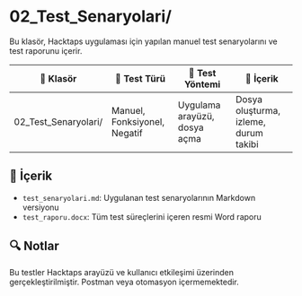 # 02_Test_Senaryolari/

Bu klasör, Hacktaps uygulaması için yapılan manuel test senaryolarını ve test raporunu içerir.

| 📂 Klasör | 🧪 Test Türü | 🔧 Test Yöntemi | 📄 İçerik |
|-----------|--------------|------------------|----------|
| 02_Test_Senaryolari/ | Manuel, Fonksiyonel, Negatif | Uygulama arayüzü, dosya açma | Dosya oluşturma, izleme, durum takibi |

## 📄 İçerik

- `test_senaryolari.md`: Uygulanan test senaryolarının Markdown versiyonu  
- `test_raporu.docx`: Tüm test süreçlerini içeren resmi Word raporu  


## 🔍 Notlar

Bu testler Hacktaps arayüzü ve kullanıcı etkileşimi üzerinden gerçekleştirilmiştir. Postman veya otomasyon içermemektedir.
